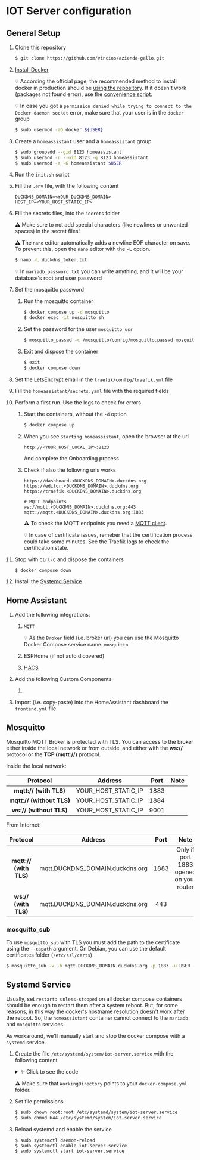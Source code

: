 # IOT Server configuration

## General Setup
1. Clone this repository

    ```sh
    $ git clone https://github.com/vincios/azienda-gallo.git
    ```

2. [Install Docker](https://docs.docker.com/engine/install/raspbian/)

    💡 According the official page, the recommended method to install docker in production should be [using the repository](https://docs.docker.com/engine/install/raspbian/#install-using-the-repository). If it doesn't work (packages not found error), use the [convenience script](https://docs.docker.com/engine/install/raspbian/#install-using-the-convenience-script).

    💡 In case you got a `permission denied while trying to connect to the Docker daemon socket` error, make sure that your user is in the `docker` group

    ```sh
    $ sudo usermod -aG docker ${USER}
    ```

3. Create a `homeassistant` user and a `homeassistant` group

    ```sh
    $ sudo groupadd --gid 8123 homeassistant
    $ sudo useradd -r --uid 8123 -g 8123 homeassistant
    $ sudo usermod -a -G homeassistant $USER
    ```

4. Run the `init.sh` script

5. Fill the `.env` file, with the following content

    ```env
    DUCKDNS_DOMAIN=<YOUR_DUCKDNS_DOMAIN>
    HOST_IP=<YOUR_HOST_STATIC_IP>
    ```

6. Fill the secrets files, into the `secrets` folder   

    ⚠️ Make sure to not add special characters (like newlines or unwanted spaces) in the secret files! 
    
    ⚠️ The `nano` editor automatically adds a newline EOF character on save. To prevent this, open the `nano` editor with the `-L` option.

    ```sh
    $ nano -L duckdns_token.txt
    ```

    💡 In `mariadb_password.txt` you can write anything, and it will be your database's root and user password

7. Set the mosquitto password

    1. Run the mosquitto container
        
        ```sh
        $ docker compose up -d mosquitto
        $ docker exec -it mosquitto sh
        ```

    2. Set the password for the user `mosquitto_usr`

        ```sh
        $ mosquitto_passwd -c /mosquitto/config/mosquitto.passwd mosquitto_usr
        ```

    3. Exit and dispose the container

        ```sh
        $ exit
        $ docker compose down
        ```

8. Set the LetsEncrypt email in the `traefik/config/traefik.yml` file

9. Fill the `homeassistant/secrets.yaml` file with the required fields

10. Perform a first run. Use the logs to check for errors

    1. Start the containers, without the `-d` option
    
        ```sh
        $ docker compose up
        ```

    2. When you see `Starting homeassistant`, open the browser at the url

        ```
        http://<YOUR_HOST_LOCAL_IP>:8123
        ```

        And complete the Onboarding process
    
    3. Check if also the following urls works

        ```
        https://dashboard.<DUCKDNS_DOMAIN>.duckdns.org
        https://editor.<DUCKDNS_DOMAIN>.duckdns.org
        https://traefik.<DUCKDNS_DOMAIN>.duckdns.org

        # MQTT endpoints
        ws://mqtt.<DUCKDNS_DOMAIN>.duckdns.org:443
        mqtt://mqtt.<DUCKDNS_DOMAIN>.duckdns.org:1883
        ```

        ⚠️ To check the MQTT endpoints you need a [MQTT client](http://mqtt-explorer.com/).

        💡 In case of certificate issues, remeber that the certification process could take some minutes. See the Traefik logs to check the certification state.

11. Stop with `Ctrl-C` and dispose the containers

    ```sh
    $ docker compose down
    ```

12. Install the [Systemd Service](#systemd-service)

## Home Assistant
1. Add the following integrations:

    1. `MQTT`

        💡 As the `Broker` field (i.e. broker url) you can use the Mosquitto Docker Compose service name: `mosquitto`
    2. ESPHome (if not auto dicovered)
    3. [HACS](https://hacs.xyz/)

2. Add the following Custom Components

    1.

3. Import (i.e. copy-paste) into the HomeAssistant dashboard the `frontend.yml` file


## Mosquitto
Mosquitto MQTT Broker is protected with TLS. You can access to the broker either inside the local network or from outside, and either with the **ws://** protocol or the **TCP (mqtt://)** protocol.

Inside the local network:

|            **Protocol**            |     **Address**     | **Port** | **Note** |
|:----------------------------------:|:-------------------:|:--------:|:--------:|
| **mqtt:// (with TLS)**    | YOUR_HOST_STATIC_IP | 1883     |          |
| **mqtt:// (without TLS)** | YOUR_HOST_STATIC_IP | 1884     |          |
| **ws:// (without TLS)**   | YOUR_HOST_STATIC_IP | 9001     |          |

From Internet:

|           **Protocol**          |           **Address**           | **Port** |                 **Note**                |
|:-------------------------------:|:-------------------------------:|:--------:|:---------------------------------------:|
| **mqtt:// (with TLS)** | mqtt.DUCKDNS_DOMAIN.duckdns.org | 1883     | Only if port 1883 opened on your router |
| **ws:// (with TLS)**   | mqtt.DUCKDNS_DOMAIN.duckdns.org | 443      |                                         |


### mosquitto_sub
To use `mosquitto_sub` with TLS you must add the path to the certificate using the `--capath` argument. On Debian, you can use the default certificates folder (`/etc/ssl/certs`)

```bash
$ mosquitto_sub -v -h mqtt.DUCKDNS_DOMAIN.duckdns.org -p 1883 -u USER -P PASSWORD -t TOPIC -i CLIENT_ID --capath /etc/ssl/certs/
```

## Systemd Service
Usually, set `restart: unless-stopped` on all docker compose containers should be enough to restart them after a system reboot. But, for some reasons, in this way the docker's hostname resolution [doesn't work](https://github.com/moby/libnetwork/issues/2049) after the reboot. So, the `homeassistant` container cannot connect to the `mariadb` and `mosquitto` services.

As workaround, we'll manually start and stop the docker compose with a `systemd` service.

1. Create the file `/etc/systemd/system/iot-server.service` with the following content

    <details>
    <summary>✨ Click to see the code</summary>

    ```ini
    [Unit]
    Description=IOT Server Service
    Requires=docker.service
    After=docker.service

    [Service]
    Type=oneshot
    RemainAfterExit=yes
    WorkingDirectory=/home/raspi/iot-server
    ExecStart=/usr/bin/docker compose up -d
    ExecStop=/usr/bin/docker compose down
    TimeoutStartSec=0

    [Install]
    WantedBy=multi-user.target
    ```

    </details>

    ⚠️ Make sure that `WorkingDirectory` points to your `docker-compose.yml` folder.

2. Set file permissions

    ```bash
    $ sudo chown root:root /etc/systemd/system/iot-server.service
    $ sudo chmod 644 /etc/systemd/system/iot-server.service
    ```

4. Reload systemd and enable the service

    ```bash
    $ sudo systemctl daemon-reload
    $ sudo systemctl enable iot-server.service
    $ sudo systemctl start iot-server.service
    ```
